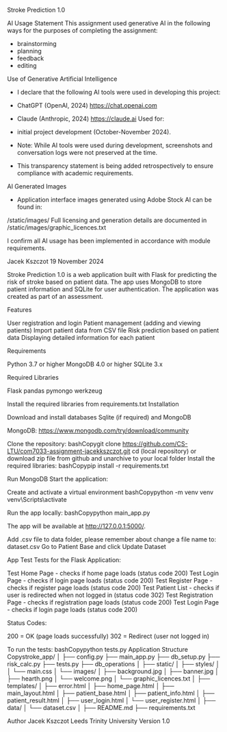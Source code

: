 Stroke Prediction 1.0

AI Usage Statement
This assignment used generative AI in the following ways for the purposes of completing the assignment:

* brainstorming
* planning
* feedback
* editing

Use of Generative Artificial Intelligence

* I declare that the following AI tools were used in developing this project:

* ChatGPT (OpenAI, 2024)  https://chat.openai.com
* Claude (Anthropic, 2024) https://claude.ai
Used for: 
* initial project development (October-November 2024).
  
* Note: While AI tools were used during development, screenshots and conversation logs were not preserved at the time. 
* This transparency statement is being added retrospectively to ensure compliance with academic requirements.

AI Generated Images
* Application interface images generated using Adobe Stock AI can be found in:

/static/images/
Full licensing and generation details are documented in /static/images/graphic_licences.txt

I confirm all AI usage has been implemented in accordance with module requirements.

Jacek Kszczot
19 November 2024


Stroke Prediction 1.0 is a web application built with Flask for predicting the risk of stroke based on patient data. 
The app uses MongoDB to store patient information and SQLite for user authentication.
The application was created as part of an assessment.

Features

User registration and login
Patient management (adding and viewing patients)
Import patient data from CSV file
Risk prediction based on patient data
Displaying detailed information for each patient

Requirements

Python 3.7 or higher
MongoDB 4.0 or higher
SQLite 3.x

Required Libraries

Flask
pandas
pymongo
werkzeug

Install the required libraries from requirements.txt
Installation

Download and install databases Sqlite (if required) and MongoDB

MongoDB: https://www.mongodb.com/try/download/community


Clone the repository:
bashCopygit clone https://github.com/CS-LTU/com7033-assignment-jacekkszczot.git
cd (local repository)
or download zip file from github and unarchive to your local folder
Install the required libraries:
bashCopypip install -r requirements.txt

Run MongoDB
Start the application:

Create and activate a virtual environment
bashCopypython -m venv venv
venv\Scripts\activate

Run the app locally:
bashCopypython main_app.py

The app will be available at http://127.0.0.1:5000/.


Add .csv file to data folder, please remember about change a file name to: dataset.csv
Go to Patient Base and click Update Dataset

App Test
Tests for the Flask Application:

Test Home Page - checks if home page loads (status code 200)
Test Login Page - checks if login page loads (status code 200)
Test Register Page - checks if register page loads (status code 200)
Test Patient List - checks if user is redirected when not logged in (status code 302)
Test Registration Page - checks if registration page loads (status code 200)
Test Login Page - checks if login page loads (status code 200)

Status Codes:

200 = OK (page loads successfully)
302 = Redirect (user not logged in)

To run the tests:
bashCopypython tests.py
Application Structure
Copystroke_app/
│
├── config.py
├── main_app.py
├── db_setup.py
├── risk_calc.py
├── tests.py
├── db_operations
│
├── static/
│   ├── styles/
│   │   └── main.css
│   └── images/
│       ├── background.jpg
│       ├── banner.jpg
│       ├── hearth.png
│       └── welcome.png
│       └── graphic_licences.txt
│
├── templates/
│   ├── error.html
│   ├── home_page.html
│   ├── main_layout.html
│   ├── patient_base.html
│   ├── patient_info.html
│   ├── patient_result.html
│   ├── user_login.html
│   └── user_register.html
│
├── data/
│   └── dataset.csv
│
├── README.md
├── requirements.txt


Author
Jacek Kszczot
Leeds Trinity University
Version
1.0
